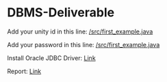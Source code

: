 # DBMS-Deliverable

Add your unity id in this line: [/src/first_example.java](https://github.com/VivekBhat/DBMS-Deliverable/blob/master/src/first_example.java#L18)

Add your password in this line: [/src/first_example.java](https://github.com/VivekBhat/DBMS-Deliverable/blob/master/src/first_example.java#L19)

Install Oracle JDBC Driver: [Link](http://www.oracle.com/technetwork/database/enterprise-edition/jdbc-112010-090769.html)

Report: [Link](https://docs.google.com/document/d/1CjkWKXYAQ6Ku9q1dr2YuRNicrPCz_Jtz8mlYHNN84qE/edit?usp=sharing)
